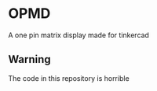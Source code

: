 # OPMD
A one pin matrix display made for tinkercad

## Warning
The code in this repository is horrible